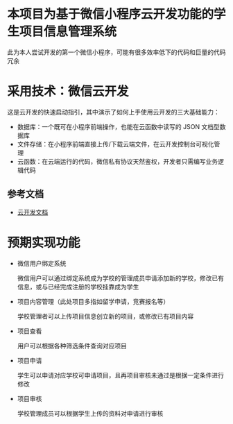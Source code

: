 # 本项目为基于微信小程序云开发功能的学生项目信息管理系统

此为本人尝试开发的第一个微信小程序，可能有很多效率低下的代码和巨量的代码冗余



# 采用技术：微信云开发

这是云开发的快速启动指引，其中演示了如何上手使用云开发的三大基础能力：

- 数据库：一个既可在小程序前端操作，也能在云函数中读写的 JSON 文档型数据库
- 文件存储：在小程序前端直接上传/下载云端文件，在云开发控制台可视化管理
- 云函数：在云端运行的代码，微信私有协议天然鉴权，开发者只需编写业务逻辑代码

## 参考文档

- [云开发文档](https://developers.weixin.qq.com/miniprogram/dev/wxcloud/basis/getting-started.html)

# 预期实现功能

- 微信用户绑定系统

  微信用户可以通过绑定系统成为学校的管理成员申请添加新的学校，修改已有信息，或与已经完成注册的学校挂靠成为学生

- 项目内容管理（此处项目多指如留学申请，竞赛报名等）

  学校管理者可以上传项目信息创立新的项目，或修改已有项目内容

- 项目查看

  用户可以根据各种筛选条件查询对应项目

- 项目申请

  学生可以申请对应学校可申请项目，且再项目审核未通过是根据一定条件进行修改

- 项目审核

  学校管理成员可以根据学生上传的资料对申请进行审核

